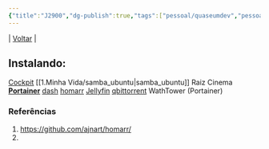 ```yaml
---
{"title":"J2900","dg-publish":true,"tags":["pessoal/quaseumdev","pessoal/web"],"permalink":"/1-minha-vida/j2900/","dgPassFrontmatter":true}
---
```


| [Voltar](index) |
## Instalando:
[Cockpit](192.168.0.3:9090/)
[[1.Minha Vida/samba_ubuntu\|samba_ubuntu]]
    Raiz
    Cinema
[**Portainer**](https://192.168.0.3:9443)
    [dash](http://192.168.0.3/)
    [homarr](http://192.168.0.3:7575/)
    [Jellyfin](http://192.168.0.3:8096/)
    [qbittorrent](http://192.168.0.3:8080/)
    WathTower (Portainer)

### Referências
1. https://github.com/ajnart/homarr/
2. 